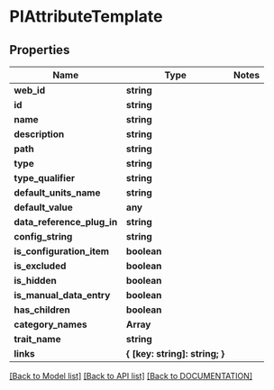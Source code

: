 # PIAttributeTemplate

## Properties
Name | Type | Notes
------------ | ------------- | -------------
**web_id** | **string**
**id** | **string**
**name** | **string**
**description** | **string**
**path** | **string**
**type** | **string**
**type_qualifier** | **string**
**default_units_name** | **string**
**default_value** | **any**
**data_reference_plug_in** | **string**
**config_string** | **string**
**is_configuration_item** | **boolean**
**is_excluded** | **boolean**
**is_hidden** | **boolean**
**is_manual_data_entry** | **boolean**
**has_children** | **boolean**
**category_names** | **Array<string>**
**trait_name** | **string**
**links** | **{ [key: string]: string; }**

[[Back to Model list]](../../DOCUMENTATION.md#documentation-for-models) [[Back to API list]](../../DOCUMENTATION.md#documentation-for-api-endpoints) [[Back to DOCUMENTATION]](../../DOCUMENTATION.md)
